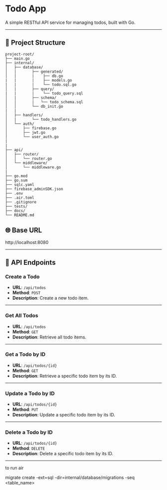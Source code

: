 # Todo App

A simple RESTful API service for managing todos, built with Go.

---

## 📁 Project Structure
```
project-root/
├── main.go   
├── internal/                
│   ├── database/
│   |       ├── generated/
│   │       |    ├── db.go      
|   |       |    ├── models.go
|   |       |    └── todo.sql.go
│   |       ├── query/
|   |       |    └── todo_query.sql
│   |       ├── schema/
│   │       |   └── todo_schema.sql  
│   │       └── db_init.go 
|   |
│   ├── handlers/
│   |       └── todo_handlers.go        
│   └── auth/
│       ├── firebase.go
│       ├── jwt.go
│       └── user_auth.go
|
|               
├── api/                   
│   ├── router/
│   │   └── router.go      
│   └── middleware/
│       └── middleware.go  
|
├── go.mod                   
├── go.sum                  
├── sqlc.yaml                
├── firebase_adminSDK.json                
├── .env                  
├── .air.toml                  
├── .gitignore    
├── tests/       
├── docs/     
└── README.md               

```


## 🌐 Base URL
http://localhost:8080


---

## 📌 API Endpoints

### Create a Todo
- **URL**: `/api/todos`
- **Method**: `POST`
- **Description**: Create a new todo item.

---

### Get All Todos
- **URL**: `/api/todos`
- **Method**: `GET`
- **Description**: Retrieve all todo items.

---

### Get a Todo by ID
- **URL**: `/api/todos/{id}`
- **Method**: `GET`
- **Description**: Retrieve a specific todo item by its ID.

---

### Update a Todo by ID
- **URL**: `/api/todos/{id}`
- **Method**: `PUT`
- **Description**: Update a specific todo item by its ID.

---

### Delete a Todo by ID
- **URL**: `/api/todos/{id}`
- **Method**: `DELETE`
- **Description**: Delete a specific todo item by its ID.

---

to run 
air

 migrate create -ext=sql -dir=internal/database/migrations -seq <table_name>